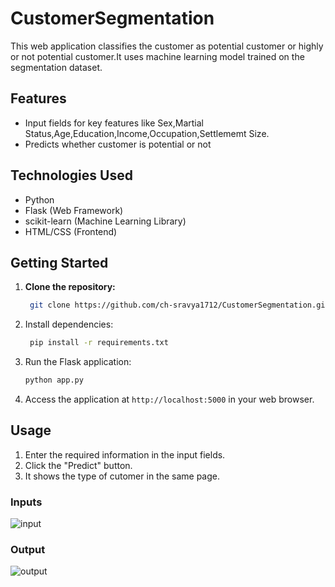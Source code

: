 # CustomerSegmentation
This web application classifies the customer as potential customer or highly or not potential customer.It uses machine learning model trained on the segmentation dataset.
## Features

- Input fields for key features like Sex,Martial Status,Age,Education,Income,Occupation,Settlememt Size.
- Predicts whether customer is potential or not


## Technologies Used

- Python
- Flask (Web Framework)
- scikit-learn (Machine Learning Library)
- HTML/CSS (Frontend)

## Getting Started

1. **Clone the repository:**
   ```bash
    git clone https://github.com/ch-sravya1712/CustomerSegmentation.git
    ```
2. Install dependencies:
   ```bash
    pip install -r requirements.txt
    ```
3. Run the Flask application:

    ```bash
    python app.py
    ```
4. Access the application at `http://localhost:5000` in your web browser.

## Usage

1. Enter the required information in the input fields.
2. Click the "Predict" button.
3. It shows the type of cutomer in the same page.
   
### Inputs
![input](https://github.com/ch-sravya1712/CustomerSegmentation/assets/94795846/3ac3b200-da16-4649-bfe2-80f1097c56de)
### Output
![output](https://github.com/ch-sravya1712/CustomerSegmentation/assets/94795846/e6157d61-8c86-436a-a86b-e10b2217b645)




